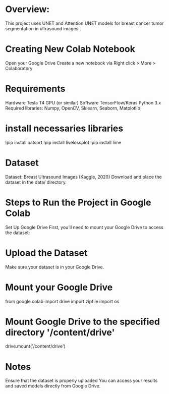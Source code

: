 # Overview:

This project uses UNET and Attention UNET models for breast cancer tumor segmentation in ultrasound images.

# Creating New Colab Notebook
Open your Google Drive
Create a new notebook via Right click > More > Colaboratory

# Requirements
Hardware
Tesla T4 GPU (or similar)
Software
TensorFlow/Keras
Python 3.x
Required libraries: Numpy, OpenCV, Sklearn, Seaborn, Matplotlib

# install necessaries libraries

!pip install natsort
!pip install livelossplot
!pip install lime

# Dataset
Dataset: Breast Ultrasound Images (Kaggle, 2020)
Download and place the dataset in the data/ directory. 


# Steps to Run the Project in Google Colab
Set Up Google Drive
First, you'll need to mount your Google Drive to access the dataset:

# Upload the Dataset
Make sure your dataset is in your Google Drive.

# Mount your Google Drive

from google.colab import drive
import zipfile
import os
# Mount Google Drive to the specified directory '/content/drive'
drive.mount('/content/drive')


# Notes
Ensure that the dataset is properly uploaded
You can access your results and saved models directly from Google Drive.


